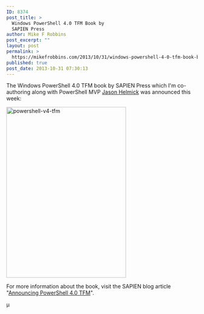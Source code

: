 ```yaml
---
ID: 8374
post_title: >
  Windows PowerShell 4.0 TFM Book by
  SAPIEN Press
author: Mike F Robbins
post_excerpt: ""
layout: post
permalink: >
  https://mikefrobbins.com/2013/10/31/windows-powershell-4-0-tfm-book-by-sapien-press/
published: true
post_date: 2013-10-31 07:30:13
---
```

The Windows PowerShell 4.0 TFM book by SAPIEN Press which I'm co-authoring along with PowerShell MVP <a href="http://twitter.com/theJasonHelmick" target="_blank">Jason Helmick</a> was announced this week:

<a href="http://www.sapien.com/blog/2013/10/29/announcing-powershell-4-0-tfm/"><img class="alignnone size-full wp-image-8377" alt="powershell-v4-tfm" src="http://mikefrobbins.com/wp-content/uploads/2013/10/powershell-v4-tfm.png" width="315" height="450" /></a>

For more information about the book, visit the SAPIEN blog article "<a href="http://www.sapien.com/blog/2013/10/29/announcing-powershell-4-0-tfm/" target="_blank">Announcing PowerShell 4.0 TFM</a>".

µ
